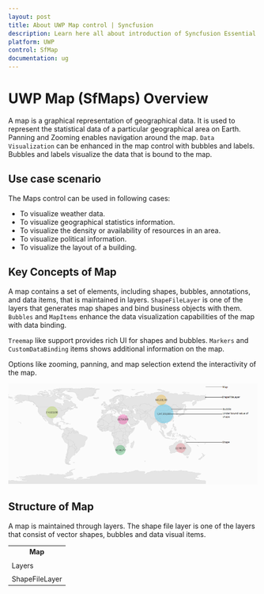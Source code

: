 ```yaml
---
layout: post
title: About UWP Map control | Syncfusion
description: Learn here all about introduction of Syncfusion Essential Studio UWP Map (SfMaps) control, its elements and more.
platform: UWP
control: SfMap
documentation: ug
---
```


# UWP Map (SfMaps) Overview

A map is a graphical representation of geographical data. It is used to represent the statistical data of a particular geographical area on Earth. Panning and Zooming enables navigation around the map. `Data Visualization` can be enhanced in the map control with bubbles and labels. Bubbles and labels visualize the data that is bound to the map.

## Use case scenario

The Maps control can be used in following cases:

* To visualize weather data.
* To visualize geographical statistics information.
* To visualize the density or availability of resources in an area.
* To visualize political information.
* To visualize the layout of a building.

## Key Concepts of Map


A map contains a set of elements, including shapes, bubbles, annotations, and data items, that is maintained in layers. `ShapeFileLayer` is one of the layers that generates map shapes and bind business objects with them. `Bubbles` and `MapItems` enhance the data visualization capabilities of the map with data binding.

`Treemap` like support provides rich UI for shapes and bubbles. `Markers` and `CustomDataBinding` items shows additional information on the map.

Options like zooming, panning, and map selection extend the interactivity of the map.

![Overview_img1](Overview_images/Overview_img1.png)



## Structure of Map

A map is maintained through layers. The shape file layer is one of the layers that consist of vector shapes, bubbles and data visual items.

<table>
<tr>
<th>
Map</th></tr>
<tr>
<td>
</td></tr>
<tr>
<td>
Layers</td></tr>
<tr>
<td>
</td></tr>
<tr>
<td>
ShapeFileLayer</td></tr>
</table>


